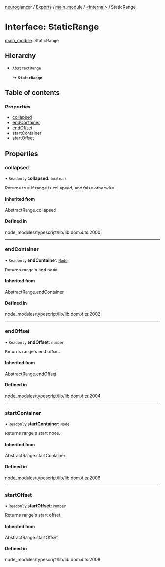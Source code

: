 [neuroglancer](../README.md) / [Exports](../modules.md) / [main\_module](../modules/main_module.md) / [<internal\>](../modules/main_module._internal_.md) / StaticRange

# Interface: StaticRange

[main_module](../modules/main_module.md).[<internal>](../modules/main_module._internal_.md).StaticRange

## Hierarchy

- [`AbstractRange`](../modules/main_module._internal_.md#abstractrange)

  ↳ **`StaticRange`**

## Table of contents

### Properties

- [collapsed](main_module._internal_.StaticRange.md#collapsed)
- [endContainer](main_module._internal_.StaticRange.md#endcontainer)
- [endOffset](main_module._internal_.StaticRange.md#endoffset)
- [startContainer](main_module._internal_.StaticRange.md#startcontainer)
- [startOffset](main_module._internal_.StaticRange.md#startoffset)

## Properties

### collapsed

• `Readonly` **collapsed**: `boolean`

Returns true if range is collapsed, and false otherwise.

#### Inherited from

AbstractRange.collapsed

#### Defined in

node_modules/typescript/lib/lib.dom.d.ts:2000

___

### endContainer

• `Readonly` **endContainer**: [`Node`](../modules/main_module._internal_.md#node)

Returns range's end node.

#### Inherited from

AbstractRange.endContainer

#### Defined in

node_modules/typescript/lib/lib.dom.d.ts:2002

___

### endOffset

• `Readonly` **endOffset**: `number`

Returns range's end offset.

#### Inherited from

AbstractRange.endOffset

#### Defined in

node_modules/typescript/lib/lib.dom.d.ts:2004

___

### startContainer

• `Readonly` **startContainer**: [`Node`](../modules/main_module._internal_.md#node)

Returns range's start node.

#### Inherited from

AbstractRange.startContainer

#### Defined in

node_modules/typescript/lib/lib.dom.d.ts:2006

___

### startOffset

• `Readonly` **startOffset**: `number`

Returns range's start offset.

#### Inherited from

AbstractRange.startOffset

#### Defined in

node_modules/typescript/lib/lib.dom.d.ts:2008

